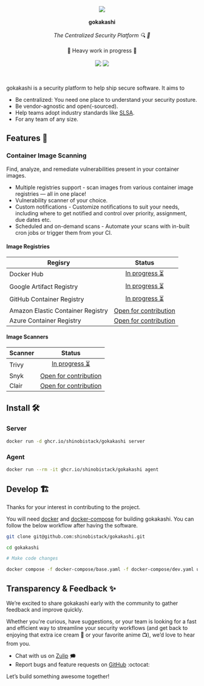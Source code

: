<p align="center">
   <img src="https://github.com/user-attachments/assets/d5a52847-eeac-4cbc-a047-7991a003a523">
  <br><br>
  <span><b>gokakashi</b></span>
  <br><br>
  <i>The Centralized Security Platform 🔍 🚀</i>
  <br><br>
  <span>🚧 Heavy work in progress 🚧</span>
  <br><br>
  <a href="https://github.com/shinobistack/gokakashi/actions/workflows/build.yml"><image src="https://github.com/shinobistack/gokakashi/actions/workflows/build.yml/badge.svg" /></a>
  <a href="https://shinobistack.zulipchat.com/#narrow/channel/486791-gokakashi"><img src="https://img.shields.io/badge/zulip-join_chat-brightgreen.svg" /></a>
</p>

&nbsp;

gokakashi is a security platform to help ship secure software. It aims to

- Be centralized: You need one place to understand your security posture.
- Be vendor-agnostic and open(-sourced).
- Help teams adopt industry standards like [SLSA](https://slsa.dev/).
- For any team of any size.

## Features 🎁

### Container Image Scanning

Find, analyze, and remediate vulnerabilities present in your container images.

- Multiple registries support - scan images from various container image registries — all in one place!
- Vulnerability scanner of your choice.
- Custom notifications - Customize notifications to suit your needs, including where to get notified and control over priority, assignment, due dates etc.
- Scheduled and on-demand scans - Automate your scans with in-built cron jobs or trigger them from your CI.

#### Image Registries

| Regisry | Status |
|--------------|:-----------------:|
| Docker Hub | [In progress ⏳](https://github.com/shinobistack/gokakashi/issues/81) |
| Google Artifact Registry | [In progress ⏳](https://github.com/shinobistack/gokakashi/issues/82) |
| GitHub Container Registry | [In progress ⏳](https://github.com/shinobistack/gokakashi/issues/83) |
| Amazon Elastic Container Registry | [Open for contribution](https://github.com/shinobistack/gokakashi/issues/84)  |
| Azure Container Registry | [Open for contribution](https://github.com/shinobistack/gokakashi/issues/85) |

#### Image Scanners

| Scanner | Status |
|---------|:------:|
| Trivy | [In progress ⏳](https://github.com/shinobistack/gokakashi/issues/86) |
| Snyk  | [Open for contribution](https://github.com/shinobistack/gokakashi/issues/87) |
| Clair | [Open for contribution](https://github.com/shinobistack/gokakashi/issues/88) |


## Install 🛠️

### Server

```sh
docker run -d ghcr.io/shinobistack/gokakashi server 
```

### Agent

```sh
docker run --rm -it ghcr.io/shinobistack/gokakashi agent
```

## Develop 🏗️

Thanks for your interest in contributing to the project.

You will need [docker](https://docs.docker.com/) and [docker-compose](https://docs.docker.com/compose/) for building gokakashi. You can follow the below workflow after having the software.

```sh
git clone git@github.com:shinobistack/gokakashi.git

cd gokakashi

# Make code changes

docker compose -f docker-compose/base.yaml -f docker-compose/dev.yaml up --build
```

## Transparency & Feedback ✨

We’re excited to share gokakashi early with the community to gather feedback and improve quickly.

Whether you're curious, have suggestions, or your team is looking for a fast and efficient way to streamline your security workflows (and get back to enjoying that extra ice cream 🍨 or your favorite anime 📺), we’d love to hear from you.

- Chat with us on [Zulip](https://shinobistack.zulipchat.com/#narrow/channel/486791-gokakashi) 🗯️
- Report bugs and feature requests on [GitHub](https://github.com/shinobistack/gokakashi/issues/new) :octocat:

Let’s build something awesome together!
